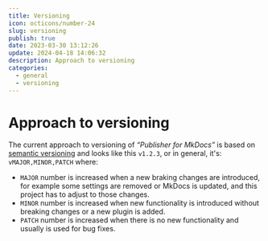 ```yaml
---
title: Versioning
icon: octicons/number-24
slug: versioning
publish: true
date: 2023-03-30 13:12:26
update: 2024-04-18 14:06:32
description: Approach to versioning
categories:
  - general
  - versioning
---
```


# Approach to versioning

The current approach to versioning of _“Publisher for MkDocs”_ is based on [semantic versioning](https://semver.org) and looks like this `v1.2.3`, or in general, it's: `vMAJOR,MINOR,PATCH` where:

- `MAJOR` number is increased when a new braking changes are introduced, for example some settings are removed or MkDocs is updated, and this project has to adjust to those changes.
- `MINOR` number is increased when new functionality is introduced without breaking changes or a new plugin is added.
- `PATCH` number is increased when there is no new functionality and usually is used for bug fixes.
